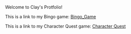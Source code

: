 Welcome to Clay's Protfolio!

This is a link to my Bingo game: [Bingo_Game](https://github.com/claytonius30/bingo_game)

This is a link to my Character Quest game: [Character Quest](https://github.com/claytonius30/character_quest)
